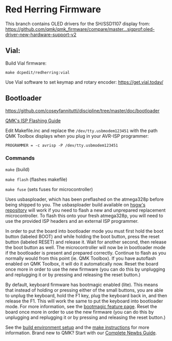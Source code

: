 # Red Herring Firmware
This branch contains OLED drivers for the SH/SSD1107 display from:
https://github.com/qmk/qmk_firmware/compare/master...sigprof:oled-driver-new-hardware-support-v2 

## Vial:

Build Vial firmware:

`make dcpedit/redherring:vial`

Use Vial software to set keymap and rotary encoder:
https://get.vial.today/
    
## Bootloader
https://github.com/coseyfannitutti/discipline/tree/master/doc/bootloader

[QMK's ISP Flashing Guide](https://github.com/qmk/qmk_firmware/blob/master/docs/isp_flashing_guide.md)

Edit Makefile.inc and replace the `/dev/tty.usbmodem123451` with the path QMK Toolbox displays when you plug in your AVR-ISP programmer:

`PROGRAMMER = -c avrisp -P /dev/tty.usbmodem123451`

### Commands

`make` (build)

`make flash` (flashes makefile)

`make fuse` (sets fuses for microcontroller)


Uses usbasploader, which has been preflashed on the atmega328p before being shipped to you. The usbasploader build available on [hsgw's repository](https://github.com/hsgw/USBaspLoader/tree/plaid) will work if you need to flash a new and unprepared replacement microcontroller. To flash this onto your fresh atmega328p, you will need to use the provided ISP headers and an external ISP programmer.

In order to put the board into bootloader mode you must first hold the boot button (labeled BOOT) and while holding the boot button, press the reset button (labeled RESET) and release it. Wait for another second, then release the boot button as well. The microcontroller will now be in bootloader mode if the bootloader is present and prepared correctly. Continue to flash as you normally would from this point (ie. QMK Toolbox). If you have autoflash enabled on QMK Toolbox, it will do it automatically now. Reset the board once more in order to use the new firmware (you can do this by unplugging and replugging it or by pressing and releasing the reset button.)

By default, keyboard firmware has bootmagic enabled (lite). This means that instead of holding or pressing either of the small buttons, you are able to unplug the keyboard, hold the F1 key, plug the keyboard back in, and then release the F1. This will work the same to put the keyboard into bootloader mode. For more information, see the [bootmagic feature page](https://beta.docs.qmk.fm/using-qmk/hardware-features/feature_bootmagic). Reset the board once more in order to use the new firmware (you can do this by unplugging and replugging it or by pressing and releasing the reset button.)



See the [build environment setup](https://docs.qmk.fm/#/getting_started_build_tools) and the [make instructions](https://docs.qmk.fm/#/getting_started_make_guide) for more information. Brand new to QMK? Start with our [Complete Newbs Guide](https://docs.qmk.fm/#/newbs).
